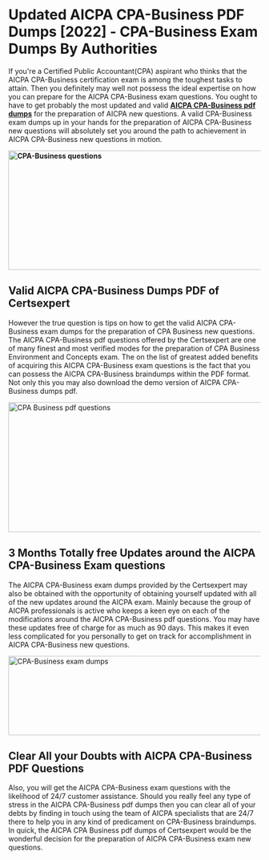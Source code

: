 <h1><strong>Updated AICPA CPA-Business PDF Dumps [2022] - CPA-Business Exam Dumps By Authorities&nbsp;</strong></h1>
<p><span style="font-weight: 400;">If you're a Certified Public Accountant(CPA) aspirant who thinks that the AICPA CPA-Business certification exam is among the toughest tasks to attain. Then you definitely may well not possess the ideal expertise on how you can prepare for the AICPA CPA-Business exam questions. You ought to have to get probably the most updated and valid <strong><a href="https://www.certsexpert.com/CPA-Business-pdf-questions.html">AICPA CPA-Business pdf dumps</a></strong> for the preparation of AICPA new questions. A valid  CPA-Business exam dumps up in your hands for the preparation of AICPA CPA-Business new questions will absolutely set you around the path to achievement in AICPA CPA-Business new questions in motion.</span></p>
<p><span style="font-weight: 400;"><strong><img style="display: block; margin-left: auto; margin-right: auto;" src="https://i.ibb.co/QXh983F/73475278-2429792180625311-4586132736837681152-n.jpg" alt="CPA-Business questions" width="632" height="238" /></strong></span></p>
<h2><strong>Valid AICPA CPA-Business Dumps PDF of Certsexpert</strong></h2>
<p><span style="font-weight: 400;">However the true question is tips on how to get the valid AICPA CPA-Business exam dumps for the preparation of CPA Business new questions. The AICPA CPA-Business pdf questions offered by the Certsexpert are one of many finest and most verified modes for the preparation of CPA Business Environment and Concepts exam. The on the list of greatest added benefits of acquiring this AICPA CPA-Business exam questions is the fact that you can possess the AICPA CPA-Business braindumps within the PDF format. Not only this you may also download the demo version of AICPA CPA-Business dumps pdf.</span></p>
<p><span style="font-weight: 400;"><img style="display: block; margin-left: auto; margin-right: auto;" src="https://i.ibb.co/Jd8hN2L/76714008-3182067705200142-8735104740007870464-n.jpg" alt="CPA Business pdf questions" width="701" height="259" /></span></p>
<h2><strong>3 Months Totally free Updates around the AICPA CPA-Business Exam questions</strong></h2>
<p><span style="font-weight: 400;">The AICPA CPA-Business exam dumps provided by the Certsexpert may also be obtained with the opportunity of obtaining yourself updated with all of the new updates around the AICPA exam. Mainly because the group of AICPA professionals is active who keeps a keen eye on each of the modifications around the AICPA CPA-Business pdf questions. You may have these updates free of charge for as much as 90 days. This makes it even less complicated for you personally to get on track for accomplishment in AICPA CPA-Business new questions.</span></p>
<p><span style="font-weight: 400;"><a href="https://www.certsexpert.com/CPA-Business-pdf-questions.html"><img style="display: block; margin-left: auto; margin-right: auto;" src="https://i.ibb.co/TMnKrkJ/75398236-424489711531572-5064688549987614720-n.jpg" alt="CPA-Business exam dumps" width="714" height="158" /></a></span></p>
<h2><strong>Clear All your Doubts with AICPA CPA-Business PDF Questions</strong></h2>
<p>Also, you will get the AICPA CPA-Business exam questions with the likelihood of 24/7 customer assistance. Should you really feel any type of stress in the AICPA CPA-Business pdf dumps then you can clear all of your debts by finding in touch using the team of AICPA specialists that are 24/7 there to help you in any kind of predicament on  CPA-Business braindumps. In quick, the AICPA CPA Business pdf dumps of Certsexpert would be the wonderful decision for the preparation of AICPA CPA-Business exam new questions.</p>
